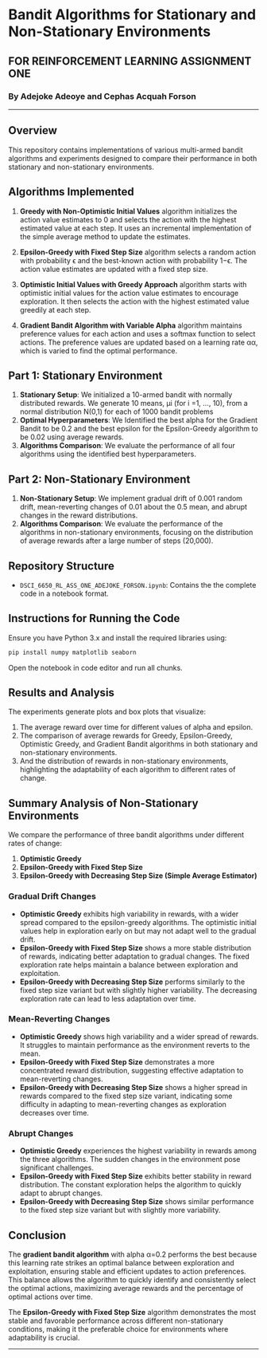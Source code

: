 # Bandit Algorithms for Stationary and Non-Stationary Environments
## FOR REINFORCEMENT LEARNING ASSIGNMENT ONE
### By Adejoke Adeoye and Cephas Acquah Forson
-----------------------------------------------------------------------------------------
## Overview
This repository contains implementations of various multi-armed bandit algorithms and experiments designed to compare their performance in both stationary and non-stationary environments.

## Algorithms Implemented
1. **Greedy with Non-Optimistic Initial Values** algorithm initializes the action value estimates to 0 and selects the action with the highest estimated value at each step. It uses an incremental implementation of the simple average method to update the estimates.

2. **Epsilon-Greedy with Fixed Step Size** algorithm selects a random action with probability ϵ and the best-known action with probability 1−ϵ. The action value estimates are updated with a fixed step size.

3. **Optimistic Initial Values with Greedy Approach** algorithm starts with optimistic initial values for the action value estimates to encourage exploration. It then selects the action with the highest estimated value greedily at each step.

4. **Gradient Bandit Algorithm with Variable Alpha** algorithm maintains preference values for each action and uses a softmax function to select actions. The preference values are updated based on a learning rate αα, which is varied to find the optimal performance.


## Part 1: Stationary Environment
1. **Stationary Setup**: We initialized a 10-armed bandit with normally distributed rewards. We generate 10 means, μi (for i =1, …, 10), from a normal distribution N(0,1) for each of 1000 bandit problems
2. **Optimal Hyperparameters**: We Identified the best alpha for the Gradient Bandit to be 0.2 and the best epsilon for the Epsilon-Greedy algorithm to be 0.02 using average rewards.
3. **Algorithms Comparison**: We evaluate the performance of all four algorithms using the identified best hyperparameters.

## Part 2: Non-Stationary Environment
1. **Non-Stationary Setup**: We implement gradual drift of 0.001 random drift, mean-reverting changes of 0.01 about the 0.5 mean, and abrupt changes in the reward distributions.
2. **Algorithms  Comparison**: We evaluate the performance of the algorithms in non-stationary environments, focusing on the distribution of average rewards after a large number of steps (20,000).

## Repository Structure
- `DSCI_6650_RL_ASS_ONE_ADEJOKE_FORSON.ipynb`: Contains the the complete code in a notebook format.

## Instructions for Running the Code
Ensure you have Python 3.x and install the required libraries using:
```sh
pip install numpy matplotlib seaborn
```
Open the notebook in code editor and run all chunks.


## Results and Analysis
The experiments generate plots and box plots that visualize:
1. The average reward over time for different values of alpha and epsilon.
2. The comparison of average rewards for Greedy, Epsilon-Greedy, Optimistic Greedy, and Gradient Bandit algorithms in both stationary and non-stationary environments.
3. And the distribution of rewards in non-stationary environments, highlighting the adaptability of each algorithm to different rates of change.

## Summary Analysis of Non-Stationary Environments
We compare the performance of three bandit algorithms under different rates of change:
1. **Optimistic Greedy**
2. **Epsilon-Greedy with Fixed Step Size**
3. **Epsilon-Greedy with Decreasing Step Size (Simple Average Estimator)**

### Gradual Drift Changes
- **Optimistic Greedy** exhibits high variability in rewards, with a wider spread compared to the epsilon-greedy algorithms. The optimistic initial values help in exploration early on but may not adapt well to the gradual drift.
- **Epsilon-Greedy with Fixed Step Size** shows a more stable distribution of rewards, indicating better adaptation to gradual changes. The fixed exploration rate helps maintain a balance between exploration and exploitation.
- **Epsilon-Greedy with Decreasing Step Size** performs similarly to the fixed step size variant but with slightly higher variability. The decreasing exploration rate can lead to less adaptation over time.

### Mean-Reverting Changes
- **Optimistic Greedy** shows high variability and a wider spread of rewards. It struggles to maintain performance as the environment reverts to the mean.
- **Epsilon-Greedy with Fixed Step Size** demonstrates a more concentrated reward distribution, suggesting effective adaptation to mean-reverting changes.
- **Epsilon-Greedy with Decreasing Step Size** shows a higher spread in rewards compared to the fixed step size variant, indicating some difficulty in adapting to mean-reverting changes as exploration decreases over time.

### Abrupt Changes
- **Optimistic Greedy** experiences the highest variability in rewards among the three algorithms. The sudden changes in the environment pose significant challenges.
- **Epsilon-Greedy with Fixed Step Size** exhibits better stability in reward distribution. The constant exploration helps the algorithm to quickly adapt to abrupt changes.
- **Epsilon-Greedy with Decreasing Step Size** shows similar performance to the fixed step size variant but with slightly more variability.

## Conclusion
The **gradient bandit algorithm** with alpha α=0.2 performs the best because this learning rate strikes an optimal balance between exploration and exploitation, ensuring stable and efficient updates to action preferences. This balance allows the algorithm to quickly identify and consistently select the optimal actions, maximizing average rewards and the percentage of optimal actions over time. 

The **Epsilon-Greedy with Fixed Step Size** algorithm demonstrates the most stable and favorable performance across different non-stationary conditions, making it the preferable choice for environments where adaptability is crucial.

________________________________________________________________________________________________________________________________
